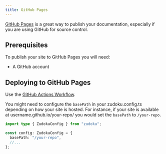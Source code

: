 ```yaml
---
title: GitHub Pages
---
```


[GitHub Pages](https://pages.github.com/) is a great way to publish your documentation, especially
if you are using GitHub for source control.

## Prerequisites

To publish your site to GitHub Pages you will need:

- A GitHub account

## Deploying to GitHub Pages

Use the
[GitHub Actions Workflow](https://docs.github.com/en/pages/getting-started-with-github-pages/configuring-a-publishing-source-for-your-github-pages-site#publishing-with-a-custom-github-actions-workflow).

You might need to configure the `basePath` in your zudoku.config.ts depending on how your site is
hosted. For instance, if your site is available at username.github.io/your-repo/ you would set the
`basePath` to `/your-repo`.

```typescript
import type { ZudokuConfig } from "zudoku";

const config: ZudokuConfig = {
  basePath: "/your-repo",
  //...
};
```

